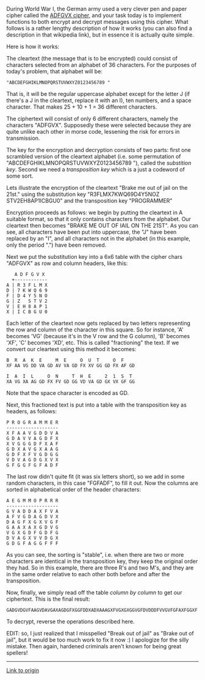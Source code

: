 During World War I, the German army used a very clever pen and paper cipher called the [ADFGVX cipher](http://en.wikipedia.org/wiki/ADFGVX_cipher), and your task today is to implement functions to both encrypt and decrypt messages using this cipher. What follows is a rather lengthy description of how it works (you can also find a description in that wikipedia link), but in essence it is actually quite simple. 

Here is how it works:

The cleartext (the message that is to be encrypted) could consist of characters selected from an alphabet of 36 characters. For the purposes of today's problem, that alphabet will be: 

    "ABCDEFGHIKLMNOPQRSTUVWXYZ0123456789 "
    
That is, it will be the regular uppercase alphabet except for the letter J (if there's a J in the cleartext, replace it with an I), ten numbers, and a space character. That makes 25 + 10 + 1 = 36 different characters.

The ciphertext will consist of only 6 different characters, namely the characters "ADFGVX". Supposedly these were selected because they are quite unlike each other in morse code, lessening the risk for errors in transmission.

The key for the encryption and decryption consists of two parts: first one scrambled version of the cleartext alphabet (i.e. some permutation of "ABCDEFGHIKLMNOPQRSTUVWXYZ0123456789 "), called the *substition key*. Second we need a *transposition key* which is a just a codeword of some sort.

Lets illustrate the encryption of the cleartext "Brake me out of jail on the 21st." using the substitution key "R3FLMX7KWQ69D4Y5NOZ STV2EH8AP1ICBGU0" and the transposition key "PROGRAMMER"

Encryption proceeds as follows: we begin by putting the cleartext in A suitable format, so that it only contains characters from the alphabet. Our cleartext then becomes "BRAKE ME OUT OF IAIL ON THE 21ST". As you can see, all characters have been put into uppercase, the "J" have been replaced by an "I", and all characters not in the alphabet (in this example, only the period ".") have been removed.

Next we put the substitution key into a 6x6 table with the cipher chars "ADFGVX" as row and column headers, like this:

       A D F G V X
      +------------
    A | R 3 F L M X
    D | 7 K W Q 6 9
    F | D 4 Y 5 N O
    G | Z   S T V 2 
    V | E H 8 A P 1
    X | I C B G U 0
  
Each letter of the cleartext now gets replaced by two letters representing the row and column of the character in this square. So for instance, 'A' becomes 'VG' (because it's in the V row and the G column), 'B' becomes 'XF', 'C' becomes 'XD', etc. This is called "fractioning" the text. If we convert our cleartext using this method it becomes:

    B  R  A  K  E     M  E     O  U  T     O  F    
    XF AA VG DD VA GD AV VA GD FX XV GG GD FX AF GD 
    
    I  A  I  L     O  N     T  H  E     2  1  S  T
    XA VG XA AG GD FX FV GD GG VD VA GD GX VX GF GG

Note that the space character is encoded as GD. 

Next, this fractioned text is put into a table with the transposition key as headers, as follows:
    
    P R O G R A M M E R
    -------------------
    X F A A V G D D V A 
    G D A V V A G D F X 
    X V G G G D F X A F 
    G D X A V G X A A G 
    G D F X F V G D G G 
    V D V A G D G X V X 
    G F G G F G F A D F
    
The last row didn't quite fit (it was six letters short), so we add in some random characters, in this case "FGFADF", to fill it out. Now the columns are sorted in alphabetical order of the header characters:
    
    A E G M M O P R R R
    -------------------
    G V A D D A X F V A
    A F V G D A G D V X
    D A G F X G X V G F
    G A A X A X G D V G
    V G X G D F G D F G
    D V A G X V V D G X
    G D G F A G G F F F

As you can see, the sorting is "stable", i.e. when there are two or more characters are identical in the transposition key, they keep the original order they had. So in this example, there are three R's and two M's, and they are in the same order relative to each other both before and after the transposition. 

Now, finally, we simply read off the table *column by column* to get our ciphertext. This is the final result: 
    
    GADGVDGVFAAGVDAVGAXAGDGFXGGFDDXADXAAAGXFVGXGXGGVGFDVDDDFVVGVFGFAXFGGXF
    
To decrypt, reverse the operations described here.

EDIT: so, I just realized that I misspelled "Break out of jail" as "Brake out of jail", but it would be too much work to fix it now :) I apologize for the silly mistake. Then again, hardened criminals aren't known for being great spellers!

---

[Link to origin](https://www.reddit.com/r/dailyprogrammer/vmbnb)
